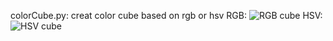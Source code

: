 colorCube.py: creat color cube based on rgb or hsv 
RGB:
![RGB cube](https://i.imgur.com/h5VnZqa.png)
HSV:
![HSV cube](https://i.imgur.com/dfn9xAH.png)
